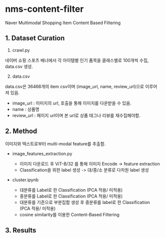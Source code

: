 # nms-content-filter
Naver Multimodal Shopping Item Content Based Filtering

## 1. Dataset Curation
1. crawl.py

네이버 쇼핑 스포츠 배너에서 각 아이템별 인기 품목을 클래스별로 100개씩 수집, data.csv 생성.

2. data.csv

data.csv은 36468개의 item csv이며 (image_url, name, review_url)으로 이루어져 있음.

- image_url : 이미지의 url, 호출을 통해 이미지를 다운받을 수 있음.
- name : 상품명
- review_url : 페이지 url이며 본 url로 상품 태그나 리뷰를 재수집해야함. 

## 2. Method
이미지와 텍스트로부터 multi-modal feature를 추출함.

- image_features_extraction.py 
  - 이미지 다운로드 후 ViT-B/32 를 통해 이미지 Encode -> feature extraction
  - Classification을 위한 label 생성 -> 대/중/소 분류로 다차원 label 생성

- cluster.ipynb
  - 대분류를 Label로 한 Classification (PCA 적용/ 미적용)
  - 중분류를 Label로 한 Classification (PCA 적용/ 미적용)
  - 대분류를 기준으로 부분집합 생성 후 중분류를 label로 한 Classification (PCA 적용/ 미적용)
  - cosine similarity를 이용한 Content-Based Filtering
  
## 3. Results

